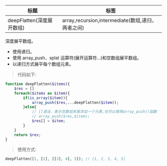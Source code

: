 | 标题                      | 标签                                              |
| ------------------------- | ------------------------------------------------- |
| deepFlatten(深度展开数组) | array,recursion,intermediate(数组,递归，两者之间) |

深度展平数组。

- 使用递归。
- 使用 array_push、splat 运算符(展开运算符...)和空数组展平数组。
- 以递归方式展平每个数组元素。

> 代码如下:

```php
function deepFlatten($items){
    $res = []
    foreach($items as $item){
        if(is_array($item)){
            array_push($res,...deepFlatten($item));
        }else{
            // []语法，表示在数组末尾添加一个元素,也可以使用array_push()函数
            // array_push($res,$item);
            $res[] = $item;
        }
    }
    return $res;
}
```

> 使用方式:

```php
deepFlatten([1, [2], [[3], 4], 5]); // [1, 2, 3, 4, 5]
```
